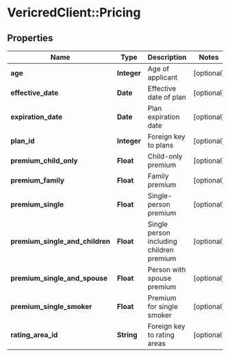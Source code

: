 # VericredClient::Pricing

## Properties
Name | Type | Description | Notes
------------ | ------------- | ------------- | -------------
**age** | **Integer** | Age of applicant | [optional] 
**effective_date** | **Date** | Effective date of plan | [optional] 
**expiration_date** | **Date** | Plan expiration date | [optional] 
**plan_id** | **Integer** | Foreign key to plans | [optional] 
**premium_child_only** | **Float** | Child-only premium | [optional] 
**premium_family** | **Float** | Family premium | [optional] 
**premium_single** | **Float** | Single-person premium | [optional] 
**premium_single_and_children** | **Float** | Single person including children premium | [optional] 
**premium_single_and_spouse** | **Float** | Person with spouse premium | [optional] 
**premium_single_smoker** | **Float** | Premium for single smoker | [optional] 
**rating_area_id** | **String** | Foreign key to rating areas | [optional] 


